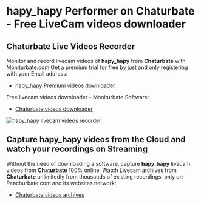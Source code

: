 # hapy_hapy Performer on Chaturbate - Free LiveCam videos downloader

## Chaturbate Live Videos Recorder

Monitor and record livecam videos of **hapy_hapy** from **Chaturbate** with Moniturbate.com
Get a premium trial for free by just and only registering with your Email address:
* [hapy_hapy Premium videos downloader](https://moniturbate.com/request-demo-licence-key.html)

Free livecam videos downloader - Moniturbate Software:
* [Chaturbate videos downloader](https://moniturbate.com/moniturbate-download-software.html)

![hapy_hapy livecam videos recorder](https://peachurnet.com/templates/moniturbate-software.png)


## Capture hapy_hapy videos from the Cloud and watch your recordings on Streaming

Without the need of downloading a software, capture **hapy_hapy** livecam videos from **Chaturbate** 100% online.
Watch Livecam archives from **Chaturbate** unlimitedly from thousands of existing recordings, only on Peachurbate.com and its websites network:
* [Chaturbate videos archives](https://peachurnet.com/)